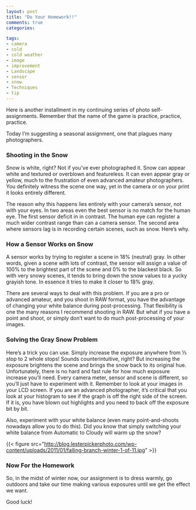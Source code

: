 ```yaml
---
layout: post
title: "Do Your Homework!!"
comments: true
categories:

tags:
- camera
- cold
- cold weather
- image
- improvement
- Landscape
- sensor
- snow
- Techniques
- tip
---
```

Here is another installment in my continuing series of photo self-assignments. Remember that the name of the game is practice, practice, practice.

Today I’m suggesting a seasonal assignment, one that plagues many photographers.

<h3>Shooting in the Snow</h3>
Snow is white, right? Not if you’ve ever photographed it. Snow can appear white and textured or overblown and featureless. It can even appear gray or yellow, much to the frustration of even advanced amateur photographers. You definitely witness the scene one way, yet in the camera or on your print it looks entirely different.

The reason why this happens lies entirely with your camera’s sensor, not with your eyes. In two areas even the best sensor is no match for the human eye. The first sensor deficit in in contrast. The human eye can register a much wider contrast range than can a camera sensor. The second area where sensors lag is in recording certain scenes, such as snow. Here’s why.
<h3><strong>How a Sensor Works on Snow</strong></h3>
A sensor works by trying to register a scene in 18% (neutral) gray. In other words, given a scene with lots of contrast, the sensor will assign a value of 100% to the brightest part of the scene and 0% to the blackest black. So with very snowy scenes, it tends to bring down the snow values to a yucky grayish tone. In essence it tries to make it closer to 18% gray.

There are several ways to deal with this problem. If you are a pro or advanced amateur, and you shoot in RAW format, you have the advantage of changing your white balance during post-processing. That flexibility is one the many reasons I recommend shooting in RAW. But what if you have a point and shoot, or simply don’t want to do much post-processing of your images.

<h3>Solving the Gray Snow Problem</h3>
Here’s a trick you can use. Simply increase the exposure anywhere from ⅓ stop to 2 whole stops! Sounds counterintuitive, right? But increasing the exposure brightens the scene and brings the snow back to its original hue. Unfortunately, there is no hard and fast rule for how much exposure increase you’ll need. Every camera meter, sensor and scene is different, so you’ll just have to experiment with it. Remember to look at your images in your LCD screen. If you are an advanced photographer, it’s critical that you look at your histogram to see if the graph is off the right side of the screen. If it is, you have blown out highlights and you need to back off the exposure bit by bit.

Also, experiment with your white balance (even many point-and-shoots nowadays allow you to do this). Did you know that simply switching your white balance from Automatic to Cloudy will warm up the snow?

{{< figure src="http://blog.lesterpickerphoto.com/wp-content/uploads/2011/01/falling-branch-winter-1-of-11.jpg" >}}

<h3>Now For the Homework</h3>
So, in the midst of winter now, our assignment is to dress warmly, go outdoors and take our time making various exposures until we get the effect we want. 

Good luck!